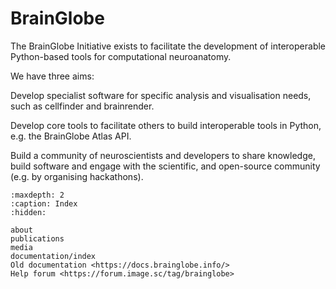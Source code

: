# BrainGlobe
The BrainGlobe Initiative exists to facilitate the development of interoperable Python-based tools for computational neuroanatomy.

We have three aims:

Develop specialist software for specific analysis and visualisation needs, such as cellfinder and brainrender.

Develop core tools to facilitate others to build interoperable tools in Python, e.g. the BrainGlobe Atlas API.

Build a community of neuroscientists and developers to share knowledge, build software and engage with the scientific, and open-source community (e.g. by organising hackathons).

```{toctree}
:maxdepth: 2
:caption: Index
:hidden:

about
publications
media
documentation/index
Old documentation <https://docs.brainglobe.info/>
Help forum <https://forum.image.sc/tag/brainglobe>

```
